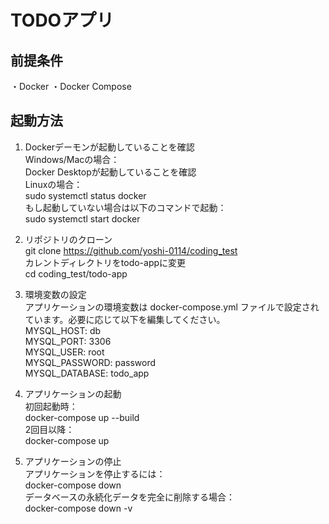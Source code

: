 # TODOアプリ

## 前提条件
・Docker
・Docker Compose

## 起動方法
1. Dockerデーモンが起動していることを確認  
Windows/Macの場合：  
Docker Desktopが起動していることを確認  
Linuxの場合：  
sudo systemctl status docker  
もし起動していない場合は以下のコマンドで起動：  
sudo systemctl start docker  

2. リポジトリのクローン  
git clone https://github.com/yoshi-0114/coding_test  
カレントディレクトリをtodo-appに変更  
cd coding_test/todo-app  

3. 環境変数の設定  
アプリケーションの環境変数は docker-compose.yml ファイルで設定されています。必要に応じて以下を編集してください。  
MYSQL_HOST: db  
MYSQL_PORT: 3306  
MYSQL_USER: root  
MYSQL_PASSWORD: password  
MYSQL_DATABASE: todo_app  

4. アプリケーションの起動  
初回起動時：  
docker-compose up --build  
2回目以降：  
docker-compose up  

5. アプリケーションの停止  
アプリケーションを停止するには：  
docker-compose down  
データベースの永続化データを完全に削除する場合：  
docker-compose down -v  
